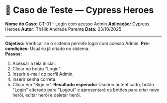 # 🧾 Caso de Teste — Cypress Heroes

**Nome do Caso:** CT-01 - Login com acesso Admin 
**Aplicação:** Cypress Heroes
**Autor:** Thálik Andrade Parente
**Data:** 23/10/2025  

----

**Objetivo:** Verificar se o sistema permite login com acesso Admin.
**Pré-condições:** Usuário já criado no sistema.  
**Passos:**
1. Acessar a tela inicial.
2. Clicar no botão "Login".
3. Inserir e-mail do perfil Admin.
4. Inserir senha correta.
5. Clicar em "Sign in".
**Resultado esperado:** Usuário autenticado, botão "Login" alterado para "Logout" e apresentará os botões para criar novo herói, editar herói e deletar herói.
